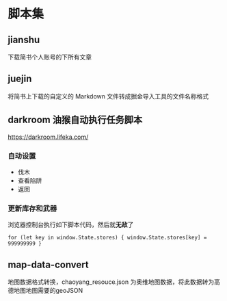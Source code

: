 # 脚本集

## jianshu

下载简书个人账号的下所有文章

## juejin

将简书上下载的自定义的 Markdown 文件转成掘金导入工具的文件名称格式

## darkroom 油猴自动执行任务脚本

https://darkroom.lifeka.com/


### 自动设置

- 伐木
- 查看陷阱
- 返回

### 更新库存和武器

浏览器控制台执行如下脚本代码，然后就**无敌**了

```
for (let key in window.State.stores) { window.State.stores[key] = 999999999 }
```

## map-data-convert

地图数据格式转换，chaoyang_resouce.json 为奥维地图数据，将此数据转为高德地图地图需要的geoJSON